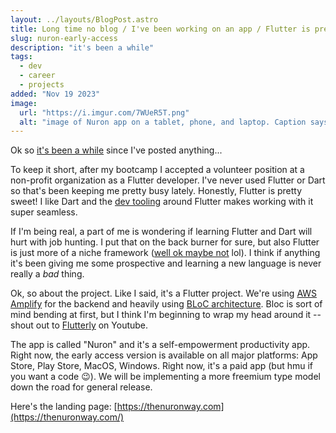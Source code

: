 ```yaml
---
layout: ../layouts/BlogPost.astro
title: Long time no blog / I've been working on an app / Flutter is pretty cool / Nuron early access is available now 🧠
slug: nuron-early-access
description: "it's been a while"
tags:
  - dev
  - career
  - projects
added: "Nov 19 2023"
image:
  url: "https://i.imgur.com/7WUeR5T.png"
  alt: "image of Nuron app on a tablet, phone, and laptop. Caption says 'rewrite your story'"
---
```


Ok so [it's been a while](https://www.youtube.com/watch?v=-nGRNEaulQs) since I've posted anything...

To keep it short, after my bootcamp I accepted a volunteer position at a non-profit organization as a Flutter developer. I've never used Flutter or Dart so that's been keeping me pretty busy lately. Honestly, Flutter is pretty sweet! I like Dart and the [dev tooling](https://dev.to/yassine_dev/the-ultimate-collection-of-vscode-extensions-for-flutter-56a8) around Flutter makes working with it super seamless.

If I'm being real, a part of me is wondering if learning Flutter and Dart will hurt with job hunting. I put that on the back burner for sure, but also Flutter is just more of a niche framework ([well ok maybe not](https://insights.stackoverflow.com/trends?tags=flutter%2Creact-native%2Cswift%2Ckotlin) lol). I think if anything it's been giving me some prospective and learning a new language is never really a _bad_ thing.

Ok, so about the project. Like I said, it's a Flutter project. We're using [AWS Amplify](https://aws.amazon.com/amplify/) for the backend and heavily using [BLoC architecture](https://bloclibrary.dev/#/). Bloc is sort of mind bending at first, but I think I'm beginning to wrap my head around it -- shout out to [Flutterly](https://www.youtube.com/@Flutterly) on Youtube.

The app is called "Nuron" and it's a self-empowerment productivity app. Right now, the early access version is available on all major platforms: App Store, Play Store, MacOS, Windows. Right now, it's a paid app (but hmu if you want a code 😉). We will be implementing a more freemium type model down the road for general release.

Here's the landing page: [https://thenuronway.com](https://thenuronway.com/)
